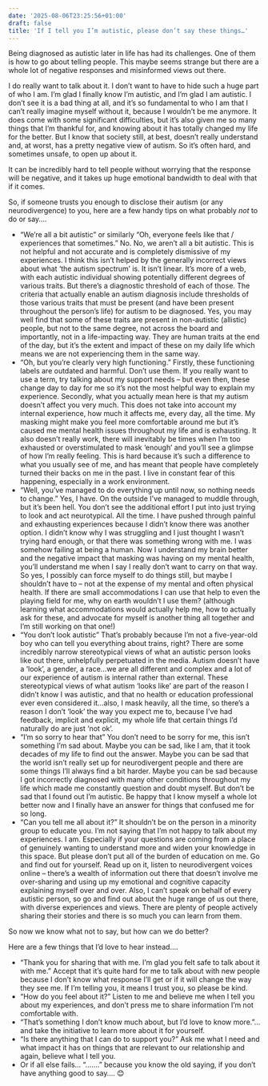 ```yaml
---
date: '2025-08-06T23:25:56+01:00'
draft: false
title: 'If I tell you I’m autistic, please don’t say these things…'
---
```


Being diagnosed as autistic later in life has had its challenges. One of them is how to go about telling people. This maybe seems strange but there are a whole lot of negative responses and misinformed views out there.

I do really want to talk about it. I don’t want to have to hide such a huge part of who I am. I’m glad I finally know I’m autistic, and I’m glad I am autistic. I don’t see it is a bad thing at all, and it’s so fundamental to who I am that I can’t really imagine myself without it, because I wouldn’t be me anymore. It does come with some significant difficulties, but it’s also given me so many things that I’m thankful for, and knowing about it has totally changed my life for the better. But I know that society still, at best, doesn’t really understand and, at worst, has a pretty negative view of autism. So it’s often hard, and sometimes unsafe, to open up about it.

It can be incredibly hard to tell people without worrying that the response will be negative, and it takes up huge emotional bandwidth to deal with that if it comes.

So, if someone trusts you enough to disclose their autism (or any neurodivergence) to you, here are a few handy tips on what probably *not* to do or say….

- “We’re all a bit autistic” or similarly “Oh, everyone feels like that / experiences that sometimes.” No. No, we aren’t all a bit autistic. This is not helpful and not accurate and is completely dismissive of my experiences. I think this isn’t helped by the generally incorrect views about what ‘the autism spectrum’ is. It isn’t linear. It’s more of a web, with each autistic individual showing potentially different degrees of various traits. But there’s a diagnostic threshold of each of those. The criteria that actually enable an autism diagnosis include thresholds of those various traits that must be present (and have been present throughout the person’s life) for autism to be diagnosed. Yes, you may well find that some of these traits are present in non-autistic (allistic) people, but not to the same degree, not across the board and importantly, not in a life-impacting way. They are human traits at the end of the day, but it’s the extent and impact of these on my daily life which means we are not experiencing them in the same way.
- “Oh, but you’re clearly very high functioning.” Firstly, these functioning labels are outdated and harmful. Don’t use them. If you really want to use a term, try talking about my support needs – but even then, these change day to day for me so it’s not the most helpful way to explain my experience. Secondly, what you actually mean here is that my autism doesn’t affect you very much. This does not take into account my internal experience, how much it affects me, every day, all the time. My masking might make you feel more comfortable around me but it’s caused me mental health issues throughout my life and is exhausting. It also doesn’t really work, there will inevitably be times when I’m too exhausted or overstimulated to mask ‘enough’ and you’ll see a glimpse of how I’m really feeling. This is hard because it’s such a difference to what you usually see of me, and has meant that people have completely turned their backs on me in the past. I live in constant fear of this happening, especially in a work environment.
- “Well, you’ve managed to do everything up until now, so nothing needs to change.” Yes, I have. On the outside I’ve managed to muddle through, but it’s been hell. You don’t see the additional effort I put into just trying to look and act neurotypical. All the time. I have pushed through painful and exhausting experiences because I didn’t know there was another option. I didn’t know why I was struggling and I just thought I wasn’t trying hard enough, or that there was something wrong with me. I was somehow failing at being a human. Now I understand my brain better and the negative impact that masking was having on my mental health, you’ll understand me when I say I really don’t want to carry on that way. So yes, I possibly can force myself to do things still, but maybe I shouldn’t have to – not at the expense of my mental and often physical health. If there are small accommodations I can use that help to even the playing field for me, why on earth wouldn’t I use them? (although learning what accommodations would actually help me, how to actually ask for these, and advocate for myself is another thing all together and I’m still working on that one!)
- “You don’t look autistic” That’s probably because I’m not a five-year-old boy who can tell you everything about trains, right? There are some incredibly narrow stereotypical views of what an autistic person looks like out there, unhelpfully perpetuated in the media. Autism doesn’t have a ‘look’, a gender, a race…we are all different and complex and a lot of our experience of autism is internal rather than external. These stereotypical views of what autism ‘looks like’ are part of the reason I didn’t know I was autistic, and that no health or education professional ever even considered it…also, I mask heavily, all the time, so there’s a reason I don’t ‘look’ the way you expect me to, because I’ve had feedback, implicit and explicit, my whole life that certain things I’d naturally do are just ‘not ok’.
- “I’m so sorry to hear that” You don’t need to be sorry for me, this isn’t something I’m sad about. Maybe you can be sad, like I am, that it took decades of my life to find out the answer. Maybe you can be sad that the world isn’t really set up for neurodivergent people and there are some things I’ll always find a bit harder. Maybe you can be sad because I got incorrectly diagnosed with many other conditions throughout my life which made me constantly question and doubt myself. But don’t be sad that I found out I’m autistic. Be happy that I know myself a whole lot better now and I finally have an answer for things that confused me for so long.
- “Can you tell me all about it?” It shouldn’t be on the person in a minority group to educate you. I’m not saying that I’m not happy to talk about my experiences. I am. Especially if your questions are coming from a place of genuinely wanting to understand more and widen your knowledge in this space. But please don’t put all of the burden of education on me. Go and find out for yourself. Read up on it, listen to neurodivergent voices online – there’s a wealth of information out there that doesn’t involve me over-sharing and using up my emotional and cognitive capacity explaining myself over and over. Also, I can’t speak on behalf of every autistic person, so go and find out about the huge range of us out there, with diverse experiences and views. There are plenty of people actively sharing their stories and there is so much you can learn from them.

So now we know what not to say, but how can we do better?

Here are a few things that I’d love to hear instead….

- “Thank you for sharing that with me. I’m glad you felt safe to talk about it with me.” Accept that it’s quite hard for me to talk about with new people because I don’t know what response I’ll get or if it will change the way they see me. If I’m telling you, it means I trust you, so please be kind.
- “How do you feel about it?” Listen to me and believe me when I tell you about my experiences, and don’t press me to share information I’m not comfortable with.
- “That’s something I don’t know much about, but I’d love to know more.”… and take the initiative to learn more about it for yourself.
- “Is there anything that I can do to support you?” Ask me what I need and what impact it has on things that are relevant to our relationship and again, believe what I tell you.
- Or if all else fails… “…….” because you know the old saying, if you don’t have anything good to say…. 😊